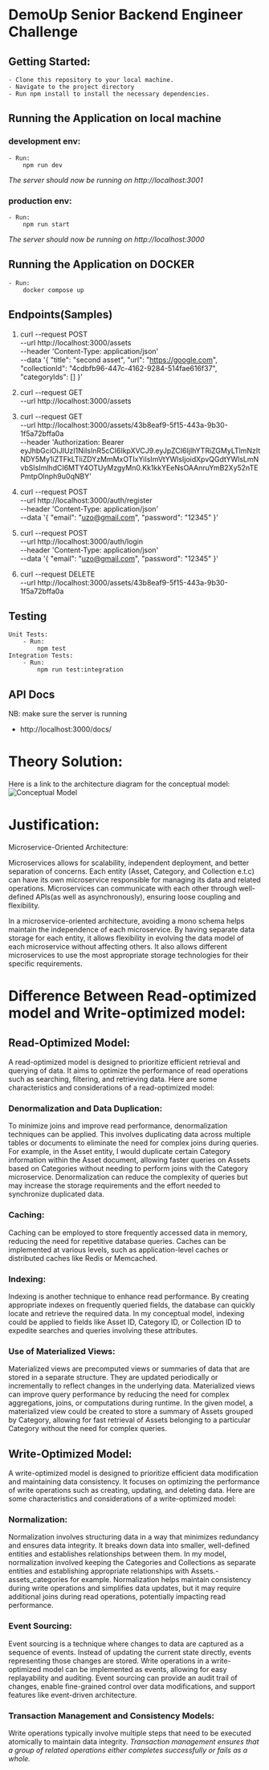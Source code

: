 # DemoUp Senior Backend Engineer Challenge

## Getting Started:

    - Clone this repository to your local machine.
    - Navigate to the project directory
    - Run npm install to install the necessary dependencies.


## Running the Application on local machine

### development env:

    - Run:
        npm run dev

*The server should now be running on http://localhost:3001*

### production env:

    - Run:
        npm run start

*The server should now be running on http://localhost:3000*



## Running the Application on DOCKER

    - Run:
        docker compose up



## Endpoints(Samples)

1. curl --request POST \
  --url http://localhost:3000/assets \
  --header 'Content-Type: application/json' \
  --data '{
	"title": "second asset",
	"url": "https://google.com",
	"collectionId": "4cdbfb96-447c-4162-9284-514fae616f37",
	"categoryIds": []
}'

2. curl --request GET \
  --url http://localhost:3000/assets

3. curl --request GET \
  --url http://localhost:3000/assets/43b8eaf9-5f15-443a-9b30-1f5a72bffa0a \
  --header 'Authorization: Bearer eyJhbGciOiJIUzI1NiIsInR5cCI6IkpXVCJ9.eyJpZCI6IjlhYTRiZGMyLTlmNzItNDY5My1iZTFkLTliZDYzMmMxOTIxYiIsImVtYWlsIjoidXpvQGdtYWlsLmNvbSIsImlhdCI6MTY4OTUyMzgyMn0.Kk1kkYEeNsOAAnruYmB2Xy52nTEPmtpOlnph9u0qNBY'

4. curl --request POST \
  --url http://localhost:3000/auth/register \
  --header 'Content-Type: application/json' \
  --data '{
	"email": "uzo@gmail.com",
	"password": "12345"
}'

5. curl --request POST \
  --url http://localhost:3000/auth/login \
  --header 'Content-Type: application/json' \
  --data '{
	"email": "uzo@gmail.com",
	"password": "12345"
}'

6. curl --request DELETE \
  --url http://localhost:3000/assets/43b8eaf9-5f15-443a-9b30-1f5a72bffa0a


## Testing

    Unit Tests: 
        - Run:
            npm test
    Integration Tests:
        - Run:
            npm run test:integration


## API Docs

NB: make sure the server is running
- http://localhost:3000/docs/



# Theory Solution:

Here is a link to the architecture diagram for the conceptual model: ![Conceptual Model](https://github.com/uzochukwuonuegbu/demoup-backend-challenge/assets/26324423/2e5b8d1e-3b79-40ae-934a-2cf427e56d33)


# Justification:

Microservice-Oriented Architecture:

Microservices allows for scalability, independent deployment, and better separation of concerns.
Each entity (Asset, Category, and Collection e.t.c) can have its own microservice responsible for managing its data and related operations.
Microservices can communicate with each other through well-defined APIs(as well as asynchronously), ensuring loose coupling and flexibility.

In a microservice-oriented architecture, avoiding a mono schema helps maintain the independence of each microservice.
By having separate data storage for each entity, it allows flexibility in evolving the data model of each microservice without affecting others.
It also allows different microservices to use the most appropriate storage technologies for their specific requirements.


# Difference Between Read-optimized model and Write-optimized model:


## Read-Optimized Model:

A read-optimized model is designed to prioritize efficient retrieval and querying of data. It aims to optimize the performance of read operations such as searching, filtering, and retrieving data. Here are some characteristics and considerations of a read-optimized model:

### Denormalization and Data Duplication:

To minimize joins and improve read performance, denormalization techniques can be applied. This involves duplicating data across multiple tables or documents to eliminate the need for complex joins during queries.
For example, in the Asset entity, I would duplicate certain Category information within the Asset document, allowing faster queries on Assets based on Categories without needing to perform joins with the Category microservice.
Denormalization can reduce the complexity of queries but may increase the storage requirements and the effort needed to synchronize duplicated data.

### Caching:

Caching can be employed to store frequently accessed data in memory, reducing the need for repetitive database queries. Caches can be implemented at various levels, such as application-level caches or distributed caches like Redis or Memcached.

### Indexing:

Indexing is another technique to enhance read performance. By creating appropriate indexes on frequently queried fields, the database can quickly locate and retrieve the required data.
In my conceptual model, indexing could be applied to fields like Asset ID, Category ID, or Collection ID to expedite searches and queries involving these attributes.

### Use of Materialized Views:

Materialized views are precomputed views or summaries of data that are stored in a separate structure. They are updated periodically or incrementally to reflect changes in the underlying data.
Materialized views can improve query performance by reducing the need for complex aggregations, joins, or computations during runtime.
In the given model, a materialized view could be created to store a summary of Assets grouped by Category, allowing for fast retrieval of Assets belonging to a particular Category without the need for complex queries.



## Write-Optimized Model:

A write-optimized model is designed to prioritize efficient data modification and maintaining data consistency. It focuses on optimizing the performance of write operations such as creating, updating, and deleting data. Here are some characteristics and considerations of a write-optimized model:


### Normalization:

Normalization involves structuring data in a way that minimizes redundancy and ensures data integrity. It breaks down data into smaller, well-defined entities and establishes relationships between them.
In my model, normalization involved keeping the Categories and Collections as separate entities and establishing appropriate relationships with Assets.- assets_categories for example.
Normalization helps maintain consistency during write operations and simplifies data updates, but it may require additional joins during read operations, potentially impacting read performance.

### Event Sourcing:

Event sourcing is a technique where changes to data are captured as a sequence of events. Instead of updating the current state directly, events representing those changes are stored.
Write operations in a write-optimized model can be implemented as events, allowing for easy replayability and auditing.
Event sourcing can provide an audit trail of changes, enable fine-grained control over data modifications, and support features like event-driven architecture.

### Transaction Management and Consistency Models:

Write operations typically involve multiple steps that need to be executed atomically to maintain data integrity.
*Transaction management ensures that a group of related operations either completes successfully or fails as a whole.*
